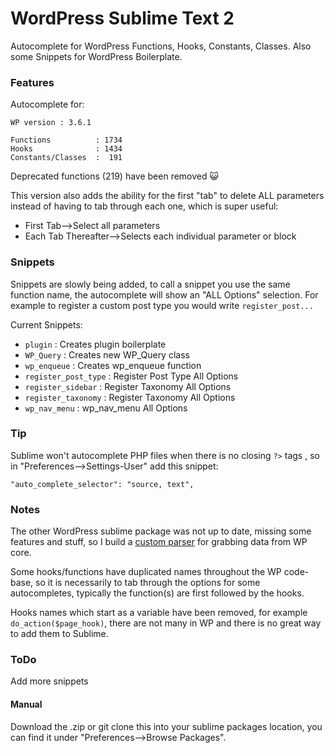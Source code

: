 # WordPress Sublime Text 2

Autocomplete for WordPress Functions, Hooks, Constants, Classes.
Also some Snippets for WordPress Boilerplate.

### Features

Autocomplete for:

    WP version : 3.6.1

    Functions          : 1734
    Hooks              : 1434
    Constants/Classes  :  191

Deprecated functions (219) have been removed :smiley_cat:

This version also adds the ability for the first "tab" to delete ALL parameters instead of having to tab through each one, which is super useful:

- First Tab-->Select all parameters
- Each Tab Thereafter-->Selects each individual parameter or block

### Snippets

Snippets are slowly being added, to call a snippet you use the same function name, the autocomplete will show an "ALL Options" selection. For example to
register a custom post type you would write `register_post...`

Current Snippets:

 - `plugin` : Creates plugin boilerplate
 - `WP_Query` : Creates new WP_Query class
 - `wp_enqueue` : Creates wp_enqueue function
 - `register_post_type` : Register Post Type All Options
 - `register_sidebar`  : Register Taxonomy All Options
 - `register_taxonomy`  : Register Taxonomy All Options
 - `wp_nav_menu` : wp_nav_menu All Options

### Tip

Sublime won't autocomplete PHP files when there is no closing `?>` tags , so in "Preferences-->Settings-User" add this snippet:

    "auto_complete_selector": "source, text",

### Notes

The other WordPress sublime package was not up to date, missing some features and stuff, so I build a [custom parser](https://github.com/wycks/WP-Hooks/tree/gh-pages/Sublime-Parser) for grabbing data from WP core.

Some hooks/functions have duplicated names throughout the WP code-base, so it is necessarily to tab through the options for some autocompletes, typically the function(s) are first followed by the hooks.

Hooks names which start as a variable have been removed, for example `do_action($page_hook)`, there are not many in WP and there is no great way to add them to Sublime.

### ToDo

Add more snippets

#### Manual

Download the .zip or git clone this into your sublime packages location, you can find it under "Preferences-->Browse Packages".

